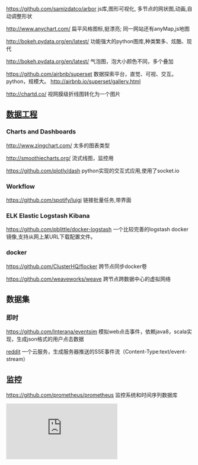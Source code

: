 https://github.com/samizdatco/arbor
js库,图形可视化, 多节点的网状图,动画,自动调整形状

http://www.anychart.com/
扁平风格图标,挺漂亮; 同一网站还有anyMap,js地图

http://bokeh.pydata.org/en/latest/
功能强大的python图库,种类繁多、炫酷、现代

http://bokeh.pydata.org/en/latest/
气泡图，泡大小颜色不同，多个叠加

https://github.com/airbnb/superset
数据探索平台，直觉、可视、交互。python，规模大。 http://airbnb.io/superset/gallery.html

http://chartd.co/
视网膜级折线图转化为一个图片


## [数据工程](https://github.com/igorbarinov/awesome-data-engineering)
### Charts and Dashboards
http://www.zingchart.com/
太多的图表类型

http://smoothiecharts.org/
流式线图，监控用

https://github.com/plotly/dash
python实现的交互式应用,使用了socket.io

### Workflow
https://github.com/spotify/luigi
链接批量任务,带界面

### ELK Elastic Logstash Kibana
https://github.com/pblittle/docker-logstash
一个比较完善的logstash docker镜像,支持从网上某URL下载配置文件。

### docker
https://github.com/ClusterHQ/flocker
跨节点同步docker卷

https://github.com/weaveworks/weave
跨节点跨数据中心的虚拟网络

## 数据集
### 即时
https://github.com/Interana/eventsim
模拟web点击事件，依赖java8，scala实现，生成json格式的用户点击数据

[reddit](https://www.reddit.com/r/datasets/comments/3mk1vg/realtime_data_is_available_including_comments/)
一个云服务，生成服务器推送的SSE事件流（Content-Type:text/event-stream）

## 监控
https://github.com/prometheus/prometheus
监控系统和时间序列数据库

![](http://xyz.insightdataengineering.com/blog/pipeline_map.html)